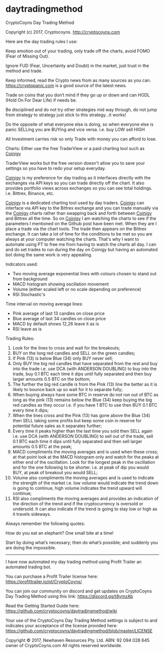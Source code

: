 # daytradingmethod
CryptoCoyns Day Trading Method

Copyright (c) 2017, Cryptocoyns. http://cryptocoyns.com

Here are the day trading rules I use:

Keep emotion out of your trading, only trade off the charts, avoid FOMO (Fear of Missing Out).

Ignore FUD (Fear, Uncertainty and Doubt) in the market, just trust in the method and trade.

Keep informed, read the Crypto news from as many sources as you can. https://cryptopanic.com is a good source of the latest news.

Trade on coins that you don’t mind if they go up or down and can HODL (Hold On For Dear Life) if needs be.

Be disciplined and do not try other strategies mid way through, do not jump from strategy to strategy just stick to this strategy…it works!

Do the opposite of what everyone else is doing, so when everyone else is panic SELLing you are BUYing and vice versa. i.e. buy LOW sell HIGH

All Investment carries risk so only Trade with money you can afford to lose.

Charts:
Either use the free TraderView or a paid charting tool such as <a href="https://www.coinigy.com/?r=b19b6753">Coinigy</a>

TraderView works but the free version doesn't allow you to save your settings so you have to redo your setup everyday.

<a href="https://www.coinigy.com/?r=b19b6753">Coinigy</a> is my preference for day trading as it interfaces directly with the exchanges via API keys so you can trade directly off the chart. It also provides portfolio views across exchanges so you can see total holdings. i.e. Bittrex, Binance, etc.

<a href="https://www.coinigy.com/?r=b19b6753">Coinigy</a> is a dedicated charting tool used by day traders. <a href="https://www.coinigy.com/?r=b19b6753">Coinigy</a> can interface via API key to the Bittrex exchange and you can trade manually via the <a href="https://www.coinigy.com/?r=b19b6753">Coinigy</a> charts rather than swapping back and forth between <a href="https://www.coinigy.com/?r=b19b6753">Coinigy</a> and Bittrex all the time. So on <a href="https://www.coinigy.com/?r=b19b6753">Coinigy</a> I am watching the charts to see if the parameters I mentioned on the Github post have been met. When they are I place a trade via the chart tools. The trade then appears on the Bittrex exchange. It can take a lot of time for the conditions to be met so you are always at your computer watching the charts. That's why I want to automate using PT to free me from having to watch the charts all day. I can and do set trades to run during the day on Coinigy but having an automated bot doing the same work is very appealing.

Indicators used:

- Two moving average exponential lines with colours chosen to stand out from background
- MACD histogram showing oscillation movement
- Volume (either scaled left or no scale depending on preference)
- RSI Stochastic's

Time interval on moving average lines:

- Pink average of last 13 candles on close price
- Blue average of last 34 candles on close price
- MACD by default shows 12,26 leave it as is
- RSI leave as is

Trading Rules:

1. Look for the lines to cross and wait for the breakouts;
2. BUY on the long red candles and SELL on the green candles;
3. If Pink (13) is below Blue (34) only BUY never sell;
4. Only BUY the big red candles that have separated from the rest and buy into the trade i.e. use DCA (with ANDERSON DOUBLING) to buy into the trade, buy 0.1 BTC each time it dips until fully separated and then buy larger amounts 0.5 BTC on the bottom;
5. The further the big red candle is from the Pink (13) line the better as it is likely to bounce back up so wait for it to separate fully;
6. When buying always have some BTC in reserve do not run out of BTC as long as the pink (13) remains below the Blue (34) keep buying the big red candles as they occur i.e. if you have 1 BTC to use then BUY 0.1 BTC every time it dips;
7. When the lines cross and the Pink (13) has gone above the Blue (34) then SELL taking some profits but keep some coin in reserve for potential future sales as it separates further;
8. Every time it peaks higher than the last time you sold then SELL again i.e. use DCA (with ANDERSON DOUBLING) to sell out of the trade, sell 0.1 BTC each time it dips until fully separated and then sell larger amounts 0.5 BTC at the peak;
9. MACD compliments the moving averages and is used when these cross; at that point look at the MACD histogram only and watch for the peaks at either end of the oscillation. Look for the longest peak in the oscillation and for the one following to be shorter. i.e. at peak of dip you would BUY, at peak of breakout you would SELL;
10. Volume also compliments the moving averages and is used to indicate the strength of the market i.e. low volume would indicate the trend down is going to continue, high volume indicates the trend upward will continue;
11. RSI also compliments the moving averages and provides an indication of the direction of the trend and if the cryptocurrency is oversold or undersold. It can also indicate if the trend is going to stay low or high as it travels sideways.

Always remember the following quotes:

How do you eat an elephant? One small bite at a time!

Start by doing what’s necessary; then do what’s possible; and suddenly you are doing the impossible.

------------------------------

I have now automated my day trading method using Profit Trailer an automated trading bot.

You can purchase a Profit Trailer license here:
https://profittrailer.io/pt/CryptoCoyns/

You can join our community on discord and get updates on CryptoCoyns Day Trading Method using this link: https://discord.gg/t8ymzAb

Read the Getting Started Guide here:
https://github.com/cryptocoyns/daytradingmethod/wiki

Your use of the CryptoCoyns Day Trading Method settings is subject to and indicates your acceptance of the license provided here:  https://github.com/cryptocoyns/daytradingmethod/blob/master/LICENSE


Copyright © 2017, Newhaven Resources Pty. Ltd. ABN: 92 094 028 645 owner of CryptoCoyns.com All rights reserved worldwide.
